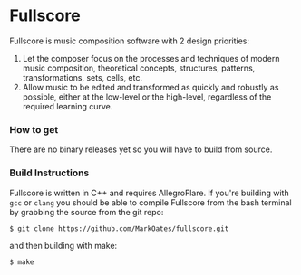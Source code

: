 # Fullscore

Fullscore is music composition software with 2 design priorities:

1. Let the composer focus on the processes and techniques of modern music composition, theoretical concepts, structures, patterns, transformations, sets, cells, etc.
2. Allow music to be edited and transformed as quickly and robustly as possible, either at the low-level or the high-level, regardless of the required learning curve.

### How to get

There are no binary releases yet so you will have to build from source.

### Build Instructions

Fullscore is written in C++ and requires AllegroFlare.  If you're building with `gcc` or `clang`
you should be able to compile Fullscore from the bash terminal by grabbing the
source from the git repo:

```
$ git clone https://github.com/MarkOates/fullscore.git
```

and then building with make:

```
$ make
```

